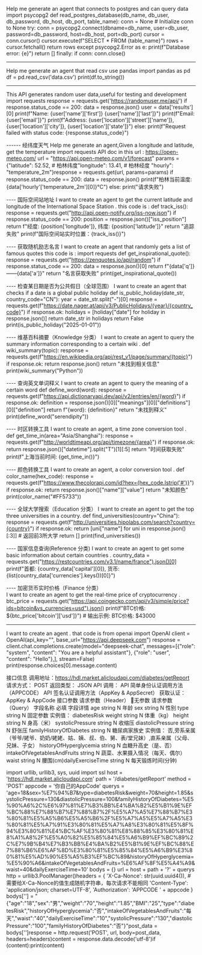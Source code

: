 Help me generate an agent that connects to postgres and can query data  import psycopg2  def read_postgres_database(db_name, db_user, db_password, db_host, db_port, table_name): conn = None  # Initialize conn to None  try: conn = psycopg2.connect(dbname=db_name, user=db_user, password=db_password, host=db_host, port=db_port) cursor = conn.cursor() cursor.execute(f"SELECT * FROM {table_name}") rows = cursor.fetchall() return rows  except psycopg2.Error as e: print(f"Database error: {e}") return [] finally: if conn: conn.close()





-------
Help me generate an agent that read csv use pandas  import pandas as pd  df = pd.read_csv('data.csv') print(df.to_string())




----

This API generates random user data,useful for testing and development import requests response = requests.get('https://randomuser.me/api/') if response.status_code == 200: data = response.json() user = data['results'][0] print(f"Name: {user['name']['first']} {user['name']['last']}") print(f"Email: {user['email']}") print(f"Address: {user['location']['street']['name']}, {user['location']['city']}, {user['location']['state']}") else: print(f"Request failed with status code: {response.status_code}")


------ 经纬度天气
Help me generate an agent,Given a longitude and latitude, get the temperature import requests   API doc in this url : https://open-meteo.com/ url = "https://api.open-meteo.com/v1/forecast" params = {"latitude": 52.52,  # 柏林纬度"longitude": 13.41, # 柏林经度 "hourly": "temperature_2m"}response = requests.get(url, params=params) if response.status_code == 200: data = response.json() print(f"柏林当前温度: {data['hourly'['temperature_2m'][0]}°C") else: print("请求失败")


---- 国际空间站地址
I want to create an agent to get the current latitude and longitude of the International Space Station . this code is : def track_iss(): response = requests.get("http://api.open-notify.org/iss-now.json") if response.status_code == 200: position = response.json()["iss_position"] return f"经度: {position['longitude']}, 纬度: {position['latitude']}" return "追踪失败" print(f"国际空间站实时位置：{track_iss()}")

---- 获取随机励志名言
I want to create an agent that randomly gets a list of famous quotes this code is : import requests def get_inspirational_quote(): response = requests.get("https://zenquotes.io/api/random") if response.status_code == 200: data = response.json()[0] return f"{data['q']} ——{data['a']}" return "名言获取失败" print(get_inspirational_quote())

---- 检查某日期是否为公共假日（全球范围） 
I want to create an agent that checks if a date is a global public holiday def is_public_holiday(date_str, country_code="CN"): year = date_str.split("-")[0] response = requests.get(f"https://date.nager.at/api/v3/PublicHolidays/{year}/{country_code}") if response.ok: holidays = [holiday["date"] for holiday in response.json()] return date_str in holidays  return False  print(is_public_holiday("2025-01-01"))

---- 维基百科摘要（Knowledge 分类）
I want to create an agent to query the summary information corresponding to a certain wiki . def wiki_summary(topic): response = requests.get(f"https://en.wikipedia.org/api/rest_v1/page/summary/{topic}") if response.ok: return response.json() return "未找到相关信息" print(wiki_summary("Python"))

---- 查询英文单词释义
I want to create an agent to query the meaning of a certain word def define_word(word): response = requests.get(f"https://api.dictionaryapi.dev/api/v2/entries/en/{word}") if response.ok: definition = response.json()[0]["meanings"][0]["definitions"][0]["definition"] return f"{word}: {definition}" return "未找到释义" print(define_word("serendipity"))

---- 时区转换工具
I want to create an agent, a time zone conversion tool . def get_time_in(area="Asia/Shanghai"): response = requests.get(f"http://worldtimeapi.org/api/timezone/{area}") if response.ok: return response.json()["datetime"].split("T")[1][:5] return "时间获取失败" print(f"上海当前时间: {get_time_in()}")

---- 颜色转换工具
I want to create an agent, a color conversion tool . def color_name(hex_code): response = requests.get(f"https://www.thecolorapi.com/id?hex={hex_code.lstrip('#')}") if response.ok: return response.json()["name"]["value"] return "未知颜色" print(color_name("#FF5733"))

---- 全球大学搜索（Education 分类）
I want to create an agent to get the top three universities in a country. def find_universities(country="China"): response = requests.get(f"http://universities.hipolabs.com/search?country={country}") if response.ok: return [uni["name"] for uni in response.json()[:3]]  # 返回前3所大学  return [] print(find_universities())

---- 国家信息查询(Reference 分类)
I want to create an agent to get some basic information about certain countries . country_data = requests.get("https://restcountries.com/v3.1/name/france").json()[0] print(f"首都: {country_data['capital'][0]}, 货币: {list(country_data['currencies'].keys())[0]}")

---- 加密货币实时价格（Finance 分类）  
I want to create an agent to get the real-time price of cryptocurrency . btc_price = requests.get("https://api.coingecko.com/api/v3/simple/price?ids=bitcoin&vs_currencies=usd").json() print(f"BTC价格: ${btc_price['bitcoin']['usd']}") # 输出示例: BTC价格: $43000



--- 
I want to create an agent .  that code is from openai import OpenAI  client = OpenAI(api_key="<DeepSeek API Key>", base_url="https://api.deepseek.com") response = client.chat.completions.create(model="deepseek-chat", messages=[{"role": "system", "content": "You are a helpful assistant"}, {"role": "user", "content": "Hello"},], stream=False) print(response.choices[0].message.content)



接口信息 调用地址：https://hdl.market.alicloudapi.com/diabetes/getReport 请求方式：  POST  返回类型：  JSON  API 调用： API 简单身份认证调用方法（APPCODE） API 签名认证调用方法（AppKey & AppSecret）  获取认证： AppKey & AppCode  接口参数 请求参数（Header） 无参数 请求参数（Query） 字段名称 必填 字段详情 age string N 年龄 sex string N 性别 type string N 固定参数 实例值： diabetesRisk weight string N 体重（kg） height string N 身高（米） systolicPressure string N 收缩压 diastolicPressure string N 舒张压 familyHistoryOfDiabetes string N 糖尿病家族史 实例值： 否,旁系亲属（爷爷/姥爷、奶奶/姥姥、姑、姨、叔、伯、舅、表/堂兄妹）,直系亲属（父母、兄妹、子女） historyOfHyperglycemia string N 血糖升高史（是、否） intakeOfVegetablesAndFruits string N 蔬菜、水果摄入情况（每天、偶尔） waist string N 腰围(cm)dailyExerciseTime string N 每天锻炼时间(分钟)



import urllib, urllib3, sys, uuid  import ssl  host = 'https://hdl.market.alicloudapi.com' path = '/diabetes/getReport'  method = 'POST' appcode = '你自己的AppCode' querys = 'age=18&sex=%E7%94%B7&type=diabetesRisk&weight=70&height=1.85&systolicPressure=130&diastolicPressure=100&familyHistoryOfDiabetes=%E5%90%A6%2C%E6%97%81%E7%B3%BB%E4%BA%B2%E5%B1%9E%EF%BC%88%E7%88%B7%E7%88%B7%2F%E5%A7%A5%E7%88%B7%E3%80%81%E5%A5%B6%E5%A5%B6%2F%E5%A7%A5%E5%A7%A5%E3%80%81%E5%A7%91%E3%80%81%E5%A7%A8%E3%80%81%E5%8F%94%E3%80%81%E4%BC%AF%E3%80%81%E8%88%85%E3%80%81%E8%A1%A8%2F%E5%A0%82%E5%85%84%E5%A6%B9%EF%BC%89%2C%E7%9B%B4%E7%B3%BB%E4%BA%B2%E5%B1%9E%EF%BC%88%E7%88%B6%E6%AF%8D%E3%80%81%E5%85%84%E5%A6%B9%E3%80%81%E5%AD%90%E5%A5%B3%EF%BC%89&historyOfHyperglycemia=%E5%90%A6&intakeOfVegetablesAndFruits=%E6%AF%8F%E5%A4%A9&waist=40&dailyExerciseTime=10' bodys = {} url = host + path + '?' + querys http = urllib3.PoolManager()headers = { 'X-Ca-Nonce': str(uuid.uuid4()), # 需要给X-Ca-Nonce的值生成随机字符串，每次请求不能相同 'Content-Type': 'application/json; charset=UTF-8', 'Authorization': 'APPCODE ' + appcode } bodys[''] = "{\"age\":\"18\",\"sex\":\"男\",\"weight\":\"70\",\"height\":\"1.85\",\"BMI\":\"25\",\"type\":\"diabetesRisk\",\"historyOfHyperglycemia\":\"否\",\"intakeOfVegetablesAndFruits\":\"每天\",\"waist\":\"40\",\"dailyExerciseTime\":\"10\",\"systolicPressure\":\"130\",\"diastolicPressure\":\"100\",\"familyHistoryOfDiabetes\":\"否\"}"post_data = bodys['']response = http.request('POST', url, body=post_data, headers=headers)content = response.data.decode('utf-8')if (content):print(content) 


